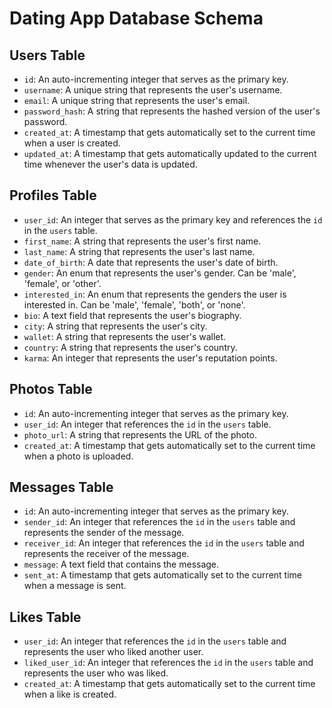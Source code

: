 # Dating App Database Schema

## Users Table

- `id`: An auto-incrementing integer that serves as the primary key.
- `username`: A unique string that represents the user's username.
- `email`: A unique string that represents the user's email.
- `password_hash`: A string that represents the hashed version of the user's password.
- `created_at`: A timestamp that gets automatically set to the current time when a user is created.
- `updated_at`: A timestamp that gets automatically updated to the current time whenever the user's data is updated.

## Profiles Table

- `user_id`: An integer that serves as the primary key and references the `id` in the `users` table.
- `first_name`: A string that represents the user's first name.
- `last_name`: A string that represents the user's last name.
- `date_of_birth`: A date that represents the user's date of birth.
- `gender`: An enum that represents the user's gender. Can be 'male', 'female', or 'other'.
- `interested_in`: An enum that represents the genders the user is interested in. Can be 'male', 'female', 'both', or 'none'.
- `bio`: A text field that represents the user's biography.
- `city`: A string that represents the user's city.
- `wallet`: A string that represents the user's wallet.
- `country`: A string that represents the user's country.
- `karma`: An integer that represents the user's reputation points.

## Photos Table

- `id`: An auto-incrementing integer that serves as the primary key.
- `user_id`: An integer that references the `id` in the `users` table.
- `photo_url`: A string that represents the URL of the photo.
- `created_at`: A timestamp that gets automatically set to the current time when a photo is uploaded.

## Messages Table

- `id`: An auto-incrementing integer that serves as the primary key.
- `sender_id`: An integer that references the `id` in the `users` table and represents the sender of the message.
- `receiver_id`: An integer that references the `id` in the `users` table and represents the receiver of the message.
- `message`: A text field that contains the message.
- `sent_at`: A timestamp that gets automatically set to the current time when a message is sent.

## Likes Table

- `user_id`: An integer that references the `id` in the `users` table and represents the user who liked another user.
- `liked_user_id`: An integer that references the `id` in the `users` table and represents the user who was liked.
- `created_at`: A timestamp that gets automatically set to the current time when a like is created.
